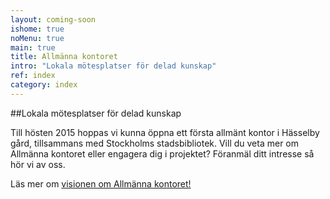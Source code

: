 ```yaml
---
layout: coming-soon
ishome: true
noMenu: true
main: true
title: Allmänna kontoret
intro: "Lokala mötesplatser för delad kunskap"
ref: index
category: index
---
```


##Lokala mötesplatser för delad kunskap

Till hösten 2015 hoppas vi kunna öppna ett första allmänt kontor i Hässelby gård, tillsammans med Stockholms stadsbibliotek. Vill du veta mer om Allmänna kontoret eller engagera dig i projektet? Föranmäl ditt intresse så hör vi av oss.

Läs mer om [visionen om Allmänna kontoret!](http://allmannakontoret.se/hem.html)
